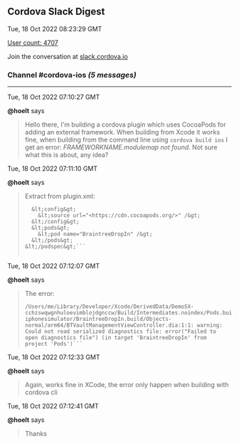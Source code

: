 ## Cordova Slack Digest
Tue, 18 Oct 2022 08:23:29 GMT

[User count: 4707](https://cordova.slack.com/)


Join the conversation at [slack.cordova.io](http://slack.cordova.io/)

### __Channel #cordova-ios__ _(5 messages)_
---

Tue, 18 Oct 2022 07:10:27 GMT

__@hoelt__ says 
> Hello there, I'm building a cordova plugin which uses CocoaPods for adding an external framework. When building from Xcode it works fine, when building from the command line using `cordova build ios` I get an error: _FRAMEWORKNAME.modulemap not found_. Not sure what this is about, any idea?
> 

Tue, 18 Oct 2022 07:11:10 GMT

__@hoelt__ says 
> Extract from plugin.xml:
> 
> ```&lt;podspec&gt;
>   &lt;config&gt;
>     &lt;source url="<https://cdn.cocoapods.org/>" /&gt;
>   &lt;/config&gt;
>   &lt;pods&gt;
>     &lt;pod name="BraintreeDropIn" /&gt;
>   &lt;/pods&gt;
> &lt;/podspec&gt;```
> 
> 

Tue, 18 Oct 2022 07:12:07 GMT

__@hoelt__ says 
> The error:
> ```fatal error: module map file '/Users/me/Library/Developer/Xcode/DerivedData/DemoSX-cchzswqwgnhuloevimblojdgnccw/Build/Products/Debug-iphonesimulator/Braintree/Braintree.modulemap' not found
> /Users/me/Library/Developer/Xcode/DerivedData/DemoSX-cchzswqwgnhuloevimblojdgnccw/Build/Intermediates.noindex/Pods.build/Debug-iphonesimulator/BraintreeDropIn.build/Objects-normal/arm64/BTVaultManagementViewController.dia:1:1: warning: Could not read serialized diagnostics file: error("Failed to open diagnostics file") (in target 'BraintreeDropIn' from project 'Pods')```
> 

Tue, 18 Oct 2022 07:12:33 GMT

__@hoelt__ says 
> Again, works fine in XCode, the error only happen when building with cordova cli
> 

Tue, 18 Oct 2022 07:12:41 GMT

__@hoelt__ says 
> Thanks
> 
